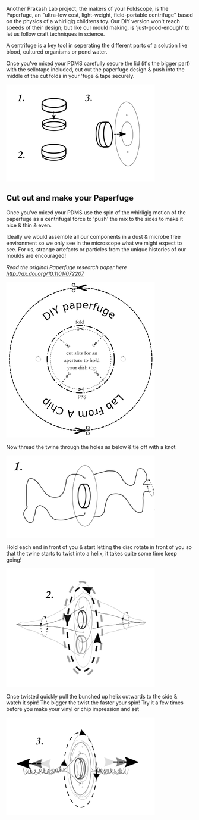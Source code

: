 Another Prakash Lab project, the makers of your Foldscope, is the Paperfuge, an "ultra-low cost, light-weight, field-portable centrifuge" based on the physics of a whirligig childrens toy. Our DIY version won't reach speeds of their design; but like our mould making, is 'just-good-enough' to let us follow craft techniques in science. 

A centrifuge is a key tool in seperating the different parts of a solution like blood, cultured organisms or pond water.

Once you've mixed your PDMS carefully secure the lid (it's the bigger part) with the sellotape included, cut out the paperfuge design & push into the middle of the cut folds in your 'fuge & tape securely.

<img src="images/Paperfuge-diagram-1.png" width="400">

## Cut out and make your Paperfuge 

Once you've mixed your PDMS use the spin of the whirligig motion of the paperfuge as a centrifugal force to 'push' the mix to the sides to make it nice & thin & even. 

Ideally we would assemble all our components in a dust & microbe free environment so we only see in the microscope what we might expect to see. For us, strange artefacts or particles from the unique histories of our moulds are encouraged!  

_Read the original Paperfuge research paper here http://dx.doi.org/10.1101/072207_


<img src="images/Paperfuge-diagram-2.png" width="400">

Now thread the twine through the holes as below & tie off with a knot

<img src="images/Paperfuge-diagram-3.png" width="400">

Hold each end in front of you & start letting the disc rotate in front of you so that the twine starts to twist into a helix, it takes quite some time keep going! 
 
<img src="images/Paperfuge-diagram-4.png" width="400">

Once twisted quickly pull the bunched up helix outwards to the side & watch it spin! The bigger the twist the faster your spin! Try it a few times before you make your vinyl or chip impression and set



<img src="images/Paperfuge-diagram-5.png" width="400">
